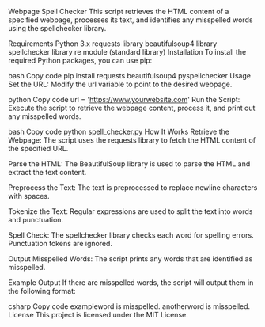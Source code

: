 Webpage Spell Checker
This script retrieves the HTML content of a specified webpage, processes its text, and identifies any misspelled words using the spellchecker library.

Requirements
Python 3.x
requests library
beautifulsoup4 library
spellchecker library
re module (standard library)
Installation
To install the required Python packages, you can use pip:

bash
Copy code
pip install requests beautifulsoup4 pyspellchecker
Usage
Set the URL:
Modify the url variable to point to the desired webpage.

python
Copy code
url = 'https://www.yourwebsite.com'
Run the Script:
Execute the script to retrieve the webpage content, process it, and print out any misspelled words.

bash
Copy code
python spell_checker.py
How It Works
Retrieve the Webpage:
The script uses the requests library to fetch the HTML content of the specified URL.

Parse the HTML:
The BeautifulSoup library is used to parse the HTML and extract the text content.

Preprocess the Text:
The text is preprocessed to replace newline characters with spaces.

Tokenize the Text:
Regular expressions are used to split the text into words and punctuation.

Spell Check:
The spellchecker library checks each word for spelling errors. Punctuation tokens are ignored.

Output Misspelled Words:
The script prints any words that are identified as misspelled.

Example Output
If there are misspelled words, the script will output them in the following format:

csharp
Copy code
exampleword is misspelled.
anotherword is misspelled.
License
This project is licensed under the MIT License.

